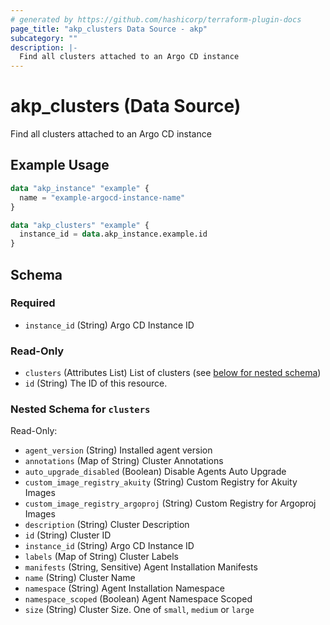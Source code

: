 ```yaml
---
# generated by https://github.com/hashicorp/terraform-plugin-docs
page_title: "akp_clusters Data Source - akp"
subcategory: ""
description: |-
  Find all clusters attached to an Argo CD instance
---
```


# akp_clusters (Data Source)

Find all clusters attached to an Argo CD instance

## Example Usage

```terraform
data "akp_instance" "example" {
  name = "example-argocd-instance-name"
}

data "akp_clusters" "example" {
  instance_id = data.akp_instance.example.id
}
```

<!-- schema generated by tfplugindocs -->
## Schema

### Required

- `instance_id` (String) Argo CD Instance ID

### Read-Only

- `clusters` (Attributes List) List of clusters (see [below for nested schema](#nestedatt--clusters))
- `id` (String) The ID of this resource.

<a id="nestedatt--clusters"></a>
### Nested Schema for `clusters`

Read-Only:

- `agent_version` (String) Installed agent version
- `annotations` (Map of String) Cluster Annotations
- `auto_upgrade_disabled` (Boolean) Disable Agents Auto Upgrade
- `custom_image_registry_akuity` (String) Custom Registry for Akuity Images
- `custom_image_registry_argoproj` (String) Custom Registry for Argoproj Images
- `description` (String) Cluster Description
- `id` (String) Cluster ID
- `instance_id` (String) Argo CD Instance ID
- `labels` (Map of String) Cluster Labels
- `manifests` (String, Sensitive) Agent Installation Manifests
- `name` (String) Cluster Name
- `namespace` (String) Agent Installation Namespace
- `namespace_scoped` (Boolean) Agent Namespace Scoped
- `size` (String) Cluster Size. One of `small`, `medium` or `large`


